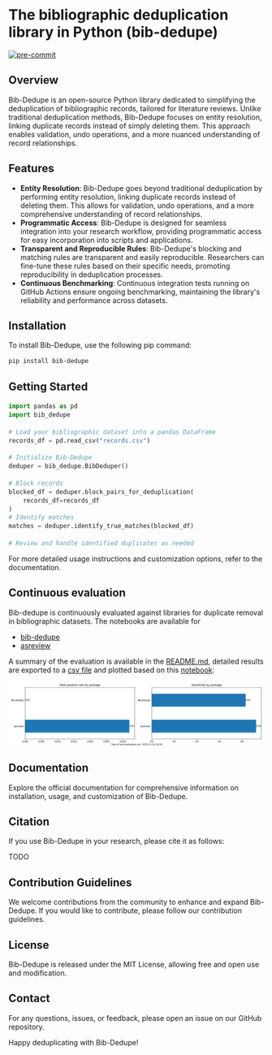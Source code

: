 # The bibliographic deduplication library in Python (bib-dedupe)

<!-- [![License](https://img.shields.io/github/license/CoLRev-Ecosystem/bib-dedupe.svg)](https://github.com/CoLRev-Environment/bib-dedupe/releases/) -->
[![pre-commit](https://img.shields.io/badge/pre--commit-enabled-brightgreen?logo=pre-commit&logoColor=white)](https://github.com/pre-commit/pre-commit)

## Overview

Bib-Dedupe is an open-source Python library dedicated to simplifying the deduplication of bibliographic records, tailored for literature reviews.
Unlike traditional deduplication methods, Bib-Dedupe focuses on entity resolution, linking duplicate records instead of simply deleting them.
This approach enables validation, undo operations, and a more nuanced understanding of record relationships.

## Features

- **Entity Resolution**: Bib-Dedupe goes beyond traditional deduplication by performing entity resolution, linking duplicate records instead of deleting them. This allows for validation, undo operations, and a more comprehensive understanding of record relationships.
- **Programmatic Access**: Bib-Dedupe is designed for seamless integration into your research workflow, providing programmatic access for easy incorporation into scripts and applications.
- **Transparent and Reproducible Rules**: Bib-Dedupe's blocking and matching rules are transparent and easily reproducible. Researchers can fine-tune these rules based on their specific needs, promoting reproducibility in deduplication processes.
- **Continuous Benchmarking**: Continuous integration tests running on GitHub Actions ensure ongoing benchmarking, maintaining the library's reliability and performance across datasets.

## Installation

To install Bib-Dedupe, use the following pip command:

```bash
pip install bib-dedupe
```

## Getting Started

```python
import pandas as pd
import bib_dedupe

# Load your bibliographic dataset into a pandas DataFrame
records_df = pd.read_csv("records.csv")

# Initialize Bib-Dedupe
deduper = bib_dedupe.BibDeduper()

# Block records
blocked_df = deduper.block_pairs_for_deduplication(
    records_df=records_df
)
# Identify matches
matches = deduper.identify_true_matches(blocked_df)

# Review and handle identified duplicates as needed
```

For more detailed usage instructions and customization options, refer to the documentation.

## Continuous evaluation

Bib-dedupe is continuously evaluated against libraries for duplicate removal in bibliographic datasets.
The notebooks are available for

- [bib-dedupe](notebooks/bib-dedupe.ipynb)
- [asreview](notebooks/asreview.ipynb)

A summary of the evaluation is available in the [README.md](notebooks/README.md), detailed results are exported to a [csv file](output/evaluation.csv) and plotted based on this [notebook](notebooks/comparison.ipynb):

![Evaluation](output/evaluation.png)

## Documentation

Explore the official documentation for comprehensive information on installation, usage, and customization of Bib-Dedupe.

## Citation

If you use Bib-Dedupe in your research, please cite it as follows:

TODO

## Contribution Guidelines

We welcome contributions from the community to enhance and expand Bib-Dedupe. If you would like to contribute, please follow our contribution guidelines.

## License

Bib-Dedupe is released under the MIT License, allowing free and open use and modification.

## Contact

For any questions, issues, or feedback, please open an issue on our GitHub repository.

Happy deduplicating with Bib-Dedupe!
